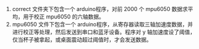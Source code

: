 1.  correct 文件夹下包含一个 arduino程序，对前 2000 个 mpu6050 数据求平均，用于校正 mpu6050 的六轴数据。
2.  mpu6050 文件下包含一个 arduino程序，从寄存器读取三轴加速度数据，并进行校正等处理，然后发送到串口和蓝牙设备。程序对 y 轴加速度设了阈值，仅当杯子被拿起，或桌面震动超过阈值时，才会发送数据。